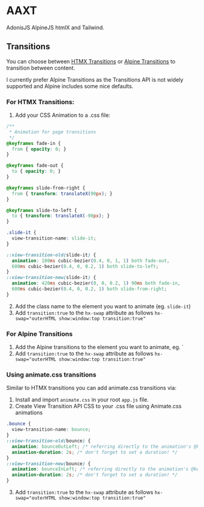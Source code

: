 # AAXT

AdonisJS AlpineJS htmlX and Tailwind.

## Transitions

You can choose between [HTMX Transitions](https://htmx.org/examples/animations/) or [Alpine Transitions](https://alpinejs.dev/directives/transition) to transition between content.

I currently prefer Alpine Transitions as the Transitions API is not widely supported and Alpine includes some nice defaults.

### For HTMX Transitions:

1. Add your CSS Animation to a .css file:
```css
/**
 * Animation for page transitions
 */
@keyframes fade-in {
  from { opacity: 0; }
}

@keyframes fade-out {
  to { opacity: 0; }
}

@keyframes slide-from-right {
  from { transform: translateX(90px); }
}

@keyframes slide-to-left {
  to { transform: translateX(-90px); }
}

.slide-it {
  view-transition-name: slide-it;
}

::view-transition-old(slide-it) {
  animation: 180ms cubic-bezier(0.4, 0, 1, 1) both fade-out,
  600ms cubic-bezier(0.4, 0, 0.2, 1) both slide-to-left;
}
::view-transition-new(slide-it) {
  animation: 420ms cubic-bezier(0, 0, 0.2, 1) 90ms both fade-in,
  600ms cubic-bezier(0.4, 0, 0.2, 1) both slide-from-right;
}
```
2. Add the class name to the element you want to animate (eg. `slide-it`)
3. Add `transition:true` to the `hx-swap` attribute as follows `hx-swap="outerHTML show:window:top transition:true"`

### For Alpine Transitions

1. Add the Alpine transitions to the element you want to animate, eg. `<div id="content-wrapper" x-transition:enter.duration.500ms x-transition:leave.duration.400ms>
2. Add `transition:true` to the `hx-swap` attribute as follows `hx-swap="outerHTML show:window:top transition:true"`

### Using animate.css transitions

Similar to HTMX transitions you can add animate.css transitions via:

1. Install and import `animate.css` in your root `app.js` file.
2. Create View Transition API CSS to your .css file using Animate.css animations
```css
.bounce {
  view-transition-name: bounce;
}
::view-transition-old(bounce) {
  animation: bounceOutLeft; /* referring directly to the animation's @keyframe declaration */
  animation-duration: 2s; /* don't forget to set a duration! */
}
::view-transition-new(bounce) {
  animation: bounceInLeft; /* referring directly to the animation's @keyframe declaration */
  animation-duration: 2s; /* don't forget to set a duration! */
}
```
3. Add `transition:true` to the `hx-swap` attribute as follows `hx-swap="outerHTML show:window:top transition:true"`
